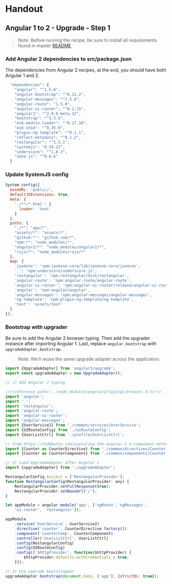 # Handout
## Angular 1 to 2 - Upgrade - Step 1


> Note: Before running the recipe, be sure to install all requirements found in master [README](https://github.com/molekilla/rutha-2016)

###  Add Angular 2 dependencies to src/package.json

The dependencies from Angular 2 recipes, at the end, you should have both Angular 1 and 2.

```javascript
  "dependencies": {
    "angular": "^1.5.0",
    "angular-bootstrap": "^0.12.2",
    "angular-messages": "^1.5.0",
    "angular-route": "1.5.0",
    "angular-ui-router": "^0.2.15",
    "angular2": "^2.0.0-beta.12",
    "bootstrap": "^3.3.6",
    "es6-module-loader": "^0.17.10",
    "es6-shim": "^0.35.0",
    "plugin-ng-template": "^0.1.1",
    "reflect-metadata": "^0.1.2",
    "restangular": "^1.5.1",
    "systemjs": "0.19.22",
    "underscore": "^1.8.3",
    "zone.js": "^0.6.6"
  }
```

###  Update SystemJS config

```javascript
System.config({
  baseURL: 'public/',
  defaultJSExtensions: true,
  meta: {
    './**/*.html': {
      loader: 'text'
    }
  },
  paths: {
    "./*": "app/*",
    "assets/*": "assets/*",
    "github:*": "github.com/*",
    "npm:*": "node_modules/*",
    "angular2/*": "node_modules/angular2/*",
    "rxjs/*": "node_modules/rxjs/*"    
  },  
  map: {
    'jasmine': 'npm:jasmine-core/lib/jasmine-core/jasmine',
    '_': 'npm:underscore/underscore.js',
    'restangular': 'npm:restangular/dist/restangular',
    'angular-route': 'npm:angular-route/angular-route',    
    'angular-ui-router': 'npm:angular-ui-router/release/angular-ui-router',
    'angular': 'npm:angular/angular',
    'angular-messages': 'npm:angular-messages/angular-messages',
    'ng-template': 'npm:plugin-ng-template/ng-template',
    'text': 'assets/text'
  }
});
```


### Bootstrap with upgrader


Be sure to add the Angular 2 browser typing. Then add the upgrader instance after importing Angular 1.
 Last, replace `angular.bootstrap` with `upgradeAdapter.bootstrap`.

> Note: We'll reuse the same upgrade adapter across the application.
```typescript
import {UpgradeAdapter} from 'angular2/upgrade';
export const upgradeAdapter = new UpgradeAdapter();
```


```javascript
// 1) Add Angular 2 typing

///<reference path="../node_modules/angular2/typings/browser.d.ts"/>
import 'angular';
import '_';
import 'restangular';
import 'angular-route';
import 'angular-ui-router';
import 'angular-messages';
import {UserService2} from './common/services/UserService';
import {UIRouteConfig} from './uiRouteConfig';
import {UserListCtrl} from './profile/UserListCtrl';

// from https://toddmotto.com/exploring-the-angular-1-5-component-method/
import {Counter as CounterDirective} from './common/directives/Counter';
import {Counter as CounterComponent} from './common/components/Counter';

// 2) Load UpgradeAdapter after Angular 1
import {upgradeAdapter} from './upgradeAdapter';

RestangularConfig.$inject = ['RestangularProvider'];
function RestangularConfig(RestangularProvider: any) {
    RestangularProvider.setFullResponse(true);
    RestangularProvider.setBaseUrl('/');
}

let appModule = angular.module('app', ['ngRoute','ngMessages', 
    'ui.router', 'restangular']);

appModule
    .service('UserService', UserService2)
    .directive('counter', CounterDirective.factory())
    .component('counterComp', CounterComponent)
    .controller('UserListCtrl', UserListCtrl)
    .config(RestangularConfig)
    .config(UIRouteConfig)
    .config(['$httpProvider', function($httpProvider) {
        $httpProvider.defaults.withCredentials = true;
    }]);

// 3) Use upgrade bootstrapper
upgradeAdapter.bootstrap(document.body, ['app'], {strictDi: true});

```